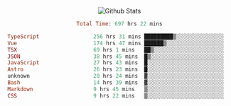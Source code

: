<!DOCTYPE html>
<body>
<div align="center">
  
  ![Github Stats](https://github-readme-stats.vercel.app/api?username=verycrunchy&show_icons=true&theme=radical)

<!--START_SECTION:waka-->

```ruby
Total Time: 697 hrs 22 mins

TypeScript                 256 hrs 31 mins █████████▒░░░░░░░░░░░░░░░   36.79 %
Vue                        174 hrs 47 mins ██████▒░░░░░░░░░░░░░░░░░░   25.07 %
TSX                        69 hrs 1 mins   ██▒░░░░░░░░░░░░░░░░░░░░░░   09.90 %
JSON                       38 hrs 45 mins  █▒░░░░░░░░░░░░░░░░░░░░░░░   05.56 %
JavaScript                 27 hrs 43 mins  █░░░░░░░░░░░░░░░░░░░░░░░░   03.98 %
Astro                      26 hrs 23 mins  █░░░░░░░░░░░░░░░░░░░░░░░░   03.78 %
unknown                    20 hrs 24 mins  ▓░░░░░░░░░░░░░░░░░░░░░░░░   02.93 %
Bash                       14 hrs 39 mins  ▓░░░░░░░░░░░░░░░░░░░░░░░░   02.10 %
Markdown                   9 hrs 45 mins   ▒░░░░░░░░░░░░░░░░░░░░░░░░   01.40 %
CSS                        9 hrs 22 mins   ▒░░░░░░░░░░░░░░░░░░░░░░░░   01.34 %
```

<!--END_SECTION:waka-->
</div>
</body>
</html>

